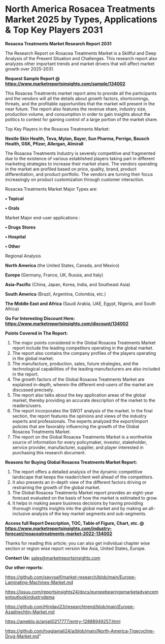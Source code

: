 # North America Rosacea Treatments Market 2025 by Types, Applications & Top Key Players 2031

<strong>Rosacea Treatments Market Research Report 2031</strong>

The Research Report on Rosacea Treatments Market is a Skillful and Deep Analysis of the Present Situation and Challenges. This research report also analyzes other important trends and market drivers that will affect market growth over 2025-2031.

<strong>Request Sample Report @ <a href=https://www.marketreportsinsights.com/sample/134002>https://www.marketreportsinsights.com/sample/134002</a></strong>

This Rosacea Treatments market report aims to provide all the participants and the vendors will all the details about growth factors, shortcomings, threats, and the profitable opportunities that the market will present in the near future. The report also features the revenue share, industry size, production volume, and consumption in order to gain insights about the politics to contest for gaining control of a large portion of the market share.

Top Key Players in the Rosacea Treatments Market:

<strong>Nestle Skin Health, Teva, Mylan, Bayer, Sun Pharma, Perrigo, Bausch Health, GSK, Pfizer, Allergan, Almirall</strong>

The Rosacea Treatments Industry is severely competitive and fragmented due to the existence of various established players taking part in different marketing strategies to increase their market share. The vendors operating in the market are profiled based on price, quality, brand, product differentiation, and product portfolio. The vendors are turning their focus increasingly on product customization through customer interaction.

Rosacea Treatments Market Major Types are:

<strong>• Topical

• Orals</strong>

Market Major end-user applications :

<strong>• Drugs Stores

• Hospital

• Other</strong>

Regional Analysis

</u><strong><b>North America</b></strong> (the United States, Canada, and Mexico)

<strong><b>Europe </b></strong>(Germany, France, UK, Russia, and Italy)

<strong><b>Asia-Pacific</b></strong> (China, Japan, Korea, India, and Southeast Asia)

<strong><b>South America</b></strong> (Brazil, Argentina, Colombia, etc.)

<strong><b>The Middle East and Africa</b></strong> (Saudi Arabia, UAE, Egypt, Nigeria, and South Africa)

<strong>Go For Interesting Discount Here: <a href=https://www.marketreportsinsights.com/discount/134002>https://www.marketreportsinsights.com/discount/134002</a></strong>

<strong>Points Covered in The Report:</strong>
<ol>
  <li>The major points considered in the Global Rosacea Treatments Market report include the leading competitors operating in the global market.</li>
  <li>The report also contains the company profiles of the players operating in the global market.</li>
  <li>The manufacture, production, sales, future strategies, and the technological capabilities of the leading manufacturers are also included in the report.</li>
  <li>The growth factors of the Global Rosacea Treatments Market are explained in-depth, wherein the different end-users of the market are discussed precisely.</li>
  <li>The report also talks about the key application areas of the global market, thereby providing an accurate description of the market to the readers/users.</li>
  <li>The report incorporates the SWOT analysis of the market. In the final section, the report features the opinions and views of the industry experts and professionals. The experts analyzed the export/import policies that are favorably influencing the growth of the Global Rosacea Treatments Market.</li>
  <li>The report on the Global Rosacea Treatments Market is a worthwhile source of information for every policymaker, investor, stakeholder, service provider, manufacturer, supplier, and player interested in purchasing this research document.</li>
</ol>
<strong>Reasons for Buying Global Rosacea Treatments Market Report:</strong>

<ol>
  <li>The report offers a detailed analysis of the dynamic competitive landscape that keeps the reader/client well ahead of the competitors.</li>
  <li>It also presents an in-depth view of the different factors driving or restraining the growth of the global market.</li>
  <li>The Global Rosacea Treatments Market report provides an eight-year forecast evaluated on the basis of how the market is estimated to grow.</li>
  <li>It helps in making aware business decisions by having providing thorough insights insights into the global market and by making an all-inclusive analysis of the key market segments and sub-segments.</li>
</ol>
<strong>Access full Report Description, TOC, Table of Figure, Chart, etc. @ <a href=https://www.marketreportsinsights.com/industry-forecast/rosaceatreatments-market-2022-134002>https://www.marketreportsinsights.com/industry-forecast/rosaceatreatments-market-2022-134002</a></strong>


Thanks for reading this article; you can also get individual chapter wise section or region wise report version like Asia, United States, Europe.

<strong>Contact Us:</strong>
sales@marketreportsinsights.com

<strong>Our other reports:</strong>

<a href=https://github.com/sayysaif/market-research/blob/main/Europe-Laminating-Machines-Market.md>https://github.com/sayysaif/market-research/blob/main/Europe-Laminating-Machines-Market.md</a>

<a href=https://issuu.com/reportsinsights24/docs/europebearingsmarketadvancementoutlookindustrydema>https://issuu.com/reportsinsights24/docs/europebearingsmarketadvancementoutlookindustrydema</a>

<a href=https://github.com/Hindavi23/researchtrend/blob/main/Europe-Azadirechtin-Market.md>https://github.com/Hindavi23/researchtrend/blob/main/Europe-Azadirechtin-Market.md</a>

<a href=https://ameblo.jp/anjali0217777/entry-12888949257.html>https://ameblo.jp/anjali0217777/entry-12888949257.html</a>

<a href=https://github.com/tyagianjali24/a/blob/main/North-America-Tigecycline-Drug-Market.md>https://github.com/tyagianjali24/a/blob/main/North-America-Tigecycline-Drug-Market.md</a>"
